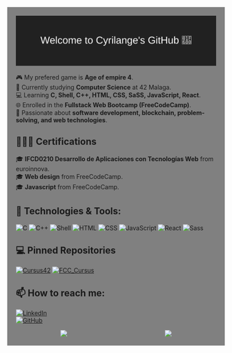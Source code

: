 <div style="background: grey; padding: 20px;">
<img src="https://raw.githubusercontent.com/Cyrilange/Cyrilange/main/banner.svg" alt="Cyrilange Banner">

🎮 My prefered game is **Age of empire 4**.  
🏫 Currently studying **Computer Science** at 42 Malaga.  
💻 Learning **C, Shell, C++, HTML, CSS, SaSS, JavaScript, React**.  
🌐 Enrolled in the **Fullstack Web Bootcamp (FreeCodeCamp)**.  
🚀 Passionate about **software development, blockchain, problem-solving, and web technologies**.

## 🧑🏻‍🎓 Certifications

🎓 **IFCD0210 Desarrollo de Aplicaciones con Tecnologías Web** from euroinnova.  
🎓 **Web design** from FreeCodeCamp.  
🎓 **Javascript** from FreeCodeCamp.  

## 🔧 Technologies & Tools:
![C](https://img.shields.io/badge/-C-00599C?style=flat-square&logo=c&logoColor=white)
![C++](https://img.shields.io/badge/-C++-00599C?style=flat-square&logo=c%2B%2B&logoColor=white)
![Shell](https://img.shields.io/badge/-Shell-4EAA25?style=flat-square&logo=gnu-bash&logoColor=white)
![HTML](https://img.shields.io/badge/-HTML-E34F26?style=flat-square&logo=html5&logoColor=white)
![CSS](https://img.shields.io/badge/-CSS-1572B6?style=flat-square&logo=css3&logoColor=white)
![JavaScript](https://img.shields.io/badge/-JavaScript-F7DF1E?style=flat-square&logo=javascript&logoColor=black)
![React](https://img.shields.io/badge/-React-61DAFB?style=flat-square&logo=react&logoColor=black)
![Sass](https://img.shields.io/badge/-Sass-CC6699?style=flat-square&logo=sass&logoColor=white)

## 💻 Pinned Repositories

[![Cursus42](https://img.shields.io/badge/Cursus42-Click%20Here-2F353B)](https://github.com/Cyrilange/Cursus42)
[![FCC_Cursus](https://img.shields.io/badge/FCC_Cursus-Click%20Here-2F353B)](https://github.com/Cyrilange/FCC_Cursus)


## 📫 How to reach me:
[![LinkedIn](https://img.shields.io/badge/-LinkedIn-0077B5?style=flat-square&logo=linkedin&logoColor=white)](https://www.linkedin.com/in/cyril-salamite-270270197/?originalSubdomain=es)  
[![GitHub](https://img.shields.io/badge/-GitHub-181717?style=flat-square&logo=github&logoColor=white)](https://github.com/Cyrilange)  

<div style="display: flex; justify-content: space-around; gap: 20px;">
  <img src="https://github-readme-stats.vercel.app/api?username=Cyrilange&show_icons=true&theme=dark" />
  <img src="https://github-readme-stats.vercel.app/api/top-langs/?username=Cyrilange&layout=compact&theme=dark" />
</div>

</div>


